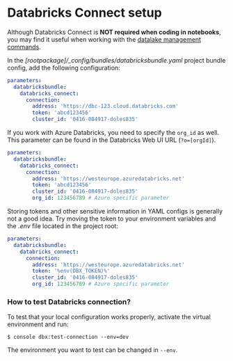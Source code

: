 # Databricks Connect setup 

Although Databricks Connect is **NOT required when coding in notebooks**, you may find it useful when working with the [datalake management commands](customizing-table-defaults.md#managing-datalake-tables-using-the-console-commands).

In the *[rootpackage]/_config/bundles/databricksbundle.yaml* project bundle config, add the following configuration:

```yaml
parameters:
  databricksbundle:
    databricks_connect:
      connection:
        address: 'https://dbc-123.cloud.databricks.com'
        token: 'abcd123456'
        cluster_id: '0416-084917-doles835'
```

If you work with Azure Databricks, you need to specify the `org_id` as well. This parameter can be found in the Databricks Web UI URL (`?o=[orgId]`).

```yaml
parameters:
  databricksbundle:
    databricks_connect:
      connection:
        address: 'https://westeurope.azuredatabricks.net'
        token: 'abcd123456'
        cluster_id: '0416-084917-doles835'
        org_id: 123456789 # Azure specific parameter
```

Storing tokens and other sensitive information in YAML configs is generally not a good idea.
Try moving the token to your environment variables and the *.env* file located in the project root:

```yaml
parameters:
  databricksbundle:
    databricks_connect:
      connection:
        address: 'https://westeurope.azuredatabricks.net'
        token: '%env(DBX_TOKEN)%'
        cluster_id: '0416-084917-doles835'
        org_id: 123456789 # Azure specific parameter
```

### How to test Databricks connection?
To test that your local configuration works properly, activate the virtual environment and run:
```
$ console dbx:test-connection --env=dev
```
The environment you want to test can be changed in `--env`.
